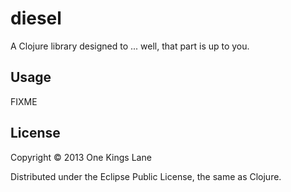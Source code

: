 # diesel

A Clojure library designed to ... well, that part is up to you.

## Usage

FIXME

## License

Copyright © 2013 One Kings Lane

Distributed under the Eclipse Public License, the same as Clojure.
